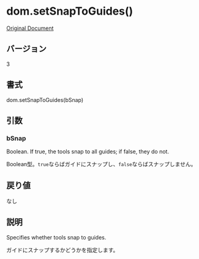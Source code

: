# dom.setSnapToGuides()

[Original Document](http://help.adobe.com/en_US/fireworks/cs/extend/WS5b3ccc516d4fbf351e63e3d1183c94856c-790a.html)

## バージョン

3

## 書式

dom.setSnapToGuides(bSnap)

## 引数

### bSnap

Boolean. If true, the tools snap to all guides; if false, they do not.

Boolean型。```true```ならばガイドにスナップし、```false```ならばスナップしません。

## 戻り値

なし

## 説明

Specifies whether tools snap to guides.

ガイドにスナップするかどうかを指定します。
